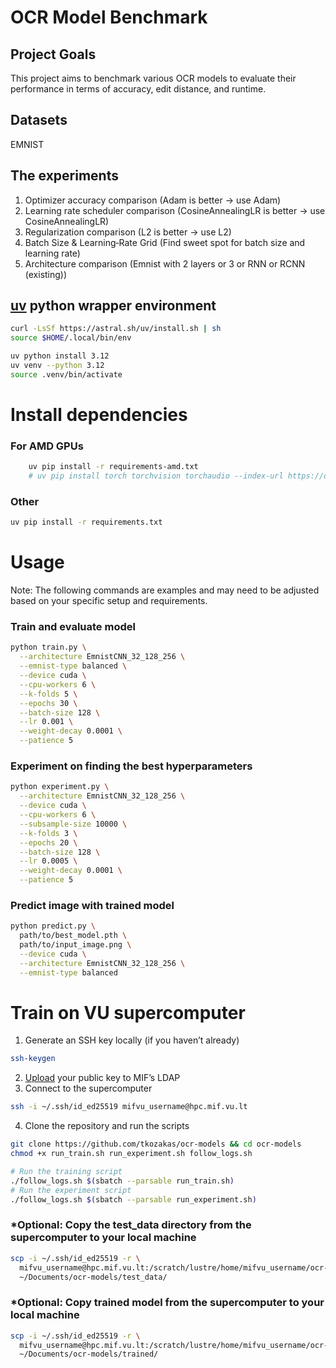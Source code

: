 # OCR Model Benchmark

## Project Goals

This project aims to benchmark various OCR models to evaluate their performance in terms of
accuracy, edit distance, and runtime.

## Datasets
EMNIST

## The experiments
1. Optimizer accuracy comparison (Adam is better -> use Adam)
2. Learning rate scheduler comparison (CosineAnnealingLR is better -> use CosineAnnealingLR)
3. Regularization comparison (L2 is better -> use L2)
4. Batch Size & Learning‐Rate Grid (Find sweet spot for batch size and learning rate)
5. Architecture comparison (Emnist with 2 layers or 3 or RNN or RCNN (existing))


## [uv](https://github.com/astral-sh/uv) python wrapper environment
```bash
curl -LsSf https://astral.sh/uv/install.sh | sh
source $HOME/.local/bin/env

uv python install 3.12
uv venv --python 3.12
source .venv/bin/activate
```

# Install dependencies
### For AMD GPUs
```bash
    uv pip install -r requirements-amd.txt
    # uv pip install torch torchvision torchaudio --index-url https://download.pytorch.org/whl/rocm6.2
```
### Other
```bash
uv pip install -r requirements.txt
```

# Usage
Note: The following commands are examples and may need to be adjusted based on your specific setup and requirements.

### Train and evaluate model
```bash
python train.py \
  --architecture EmnistCNN_32_128_256 \
  --emnist-type balanced \
  --device cuda \
  --cpu-workers 6 \
  --k-folds 5 \
  --epochs 30 \
  --batch-size 128 \
  --lr 0.001 \
  --weight-decay 0.0001 \
  --patience 5
```

### Experiment on finding the best hyperparameters
```bash
python experiment.py \
  --architecture EmnistCNN_32_128_256 \
  --device cuda \
  --cpu-workers 6 \
  --subsample-size 10000 \
  --k-folds 3 \
  --epochs 20 \
  --batch-size 128 \
  --lr 0.0005 \
  --weight-decay 0.0001 \
  --patience 5
```
### Predict image with trained model
```bash
python predict.py \
  path/to/best_model.pth \
  path/to/input_image.png \
  --device cuda \
  --architecture EmnistCNN_32_128_256 \
  --emnist-type balanced
```

# Train on VU supercomputer
1. Generate an SSH key locally (if you haven’t already)
```bash
ssh-keygen
```
2. [Upload](https://mif.vu.lt/ldap/sshkey.php) your public key to MIF’s LDAP
3. Connect to the supercomputer
```bash
ssh -i ~/.ssh/id_ed25519 mifvu_username@hpc.mif.vu.lt
```
4. Clone the repository and run the scripts
```bash
git clone https://github.com/tkozakas/ocr-models && cd ocr-models
chmod +x run_train.sh run_experiment.sh follow_logs.sh

# Run the training script
./follow_logs.sh $(sbatch --parsable run_train.sh)
# Run the experiment script
./follow_logs.sh $(sbatch --parsable run_experiment.sh)
```

### *Optional: Copy the test_data directory from the supercomputer to your local machine
```bash
scp -i ~/.ssh/id_ed25519 -r \
  mifvu_username@hpc.mif.vu.lt:/scratch/lustre/home/mifvu_username/ocr-models/test_data \
  ~/Documents/ocr-models/test_data/
```
### *Optional: Copy trained model from the supercomputer to your local machine
```bash
scp -i ~/.ssh/id_ed25519 -r \
  mifvu_username@hpc.mif.vu.lt:/scratch/lustre/home/mifvu_username/ocr-models/trained \
  ~/Documents/ocr-models/trained/
```